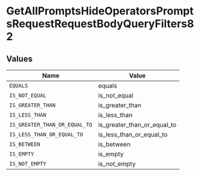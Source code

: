 # GetAllPromptsHideOperatorsPromptsRequestRequestBodyQueryFilters82


## Values

| Name                          | Value                         |
| ----------------------------- | ----------------------------- |
| `EQUALS`                      | equals                        |
| `IS_NOT_EQUAL`                | is_not_equal                  |
| `IS_GREATER_THAN`             | is_greater_than               |
| `IS_LESS_THAN`                | is_less_than                  |
| `IS_GREATER_THAN_OR_EQUAL_TO` | is_greater_than_or_equal_to   |
| `IS_LESS_THAN_OR_EQUAL_TO`    | is_less_than_or_equal_to      |
| `IS_BETWEEN`                  | is_between                    |
| `IS_EMPTY`                    | is_empty                      |
| `IS_NOT_EMPTY`                | is_not_empty                  |